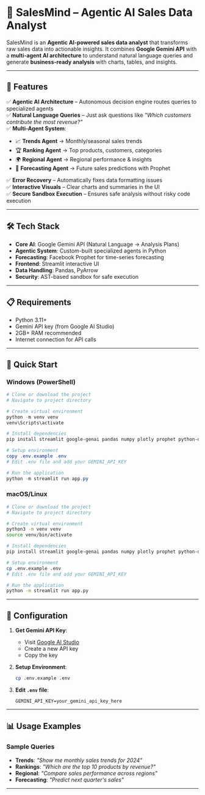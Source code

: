 # 🤖 SalesMind – Agentic AI Sales Data Analyst

SalesMind is an **Agentic AI-powered sales data analyst** that transforms raw sales data into actionable insights. It combines **Google Gemini API** with a **multi-agent AI architecture** to understand natural language queries and generate **business-ready analysis** with charts, tables, and insights.

---

## 🚀 Features

✅ **Agentic AI Architecture** – Autonomous decision engine routes queries to specialized agents  
✅ **Natural Language Queries** – Just ask questions like *"Which customers contribute the most revenue?"*  
✅ **Multi-Agent System**:
- 📈 **Trends Agent** → Monthly/seasonal sales trends  
- 🏆 **Ranking Agent** → Top products, customers, categories  
- 🌍 **Regional Agent** → Regional performance & insights  
- 🔮 **Forecasting Agent** → Future sales predictions with Prophet  

✅ **Error Recovery** – Automatically fixes data formatting issues  
✅ **Interactive Visuals** – Clear charts and summaries in the UI  
✅ **Secure Sandbox Execution** – Ensures safe analysis without risky code execution

---

## 🛠️ Tech Stack

- **Core AI**: Google Gemini API (Natural Language → Analysis Plans)  
- **Agentic System**: Custom-built specialized agents in Python  
- **Forecasting**: Facebook Prophet for time-series forecasting  
- **Frontend**: Streamlit interactive UI  
- **Data Handling**: Pandas, PyArrow  
- **Security**: AST-based sandbox for safe execution

---

## 📋 Requirements

- Python 3.11+
- Gemini API key (from Google AI Studio)
- 2GB+ RAM recommended
- Internet connection for API calls

---

## 🚀 Quick Start

### Windows (PowerShell)

```powershell
# Clone or download the project
# Navigate to project directory

# Create virtual environment
python -m venv venv
venv\Scripts\activate

# Install dependencies
pip install streamlit google-genai pandas numpy plotly prophet python-dotenv pydantic pydantic-settings

# Setup environment
copy .env.example .env
# Edit .env file and add your GEMINI_API_KEY

# Run the application
python -m streamlit run app.py
```

### macOS/Linux

```bash
# Clone or download the project
# Navigate to project directory

# Create virtual environment
python3 -m venv venv
source venv/bin/activate

# Install dependencies
pip install streamlit google-genai pandas numpy plotly prophet python-dotenv pydantic pydantic-settings

# Setup environment
cp .env.example .env
# Edit .env file and add your GEMINI_API_KEY

# Run the application
python -m streamlit run app.py
```

---


## 🔧 Configuration

1. **Get Gemini API Key**:
   - Visit [Google AI Studio](https://makersuite.google.com/app/apikey)
   - Create a new API key
   - Copy the key

2. **Setup Environment**:
   ```bash
   cp .env.example .env
   ```
   
3. **Edit `.env` file**:
   ```env
   GEMINI_API_KEY=your_gemini_api_key_here
   ```

---

## 📊 Usage Examples

### Sample Queries

- **Trends**: *"Show me monthly sales trends for 2024"*
- **Rankings**: *"Which are the top 10 products by revenue?"*
- **Regional**: *"Compare sales performance across regions"*
- **Forecasting**: *"Predict next quarter's sales"*

---
